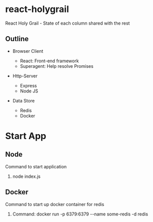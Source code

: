 # react-holygrail
React Holy Grail - State of each column shared with the rest

## Outline
- Browser Client
  - React: Front-end framework
  - Superagent: Help resolve Promises

- Http-Server
  - Express 
  - Node JS

- Data Store
  - Redis
  - Docker

# Start App

## Node
Command to start application
1. node index.js

## Docker
Command to start up docker container for redis
1. Command: docker run -p 6379:6379 --name some-redis -d redis